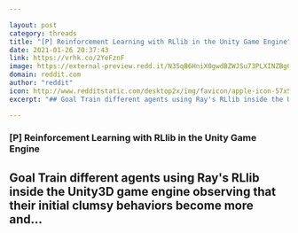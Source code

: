 ```yaml
---

layout: post
category: threads
title: "[P] Reinforcement Learning with RLlib in the Unity Game Engine"
date: 2021-01-26 20:37:43
link: https://vrhk.co/2YeFznF
image: https://external-preview.redd.it/N35qB6HniX0gwdBZWJSu73PLXINZBg0TN4M63E4uzd4.jpg?width=600&height=314.136125654&auto=webp&crop=600:314.136125654,smart&s=41fc0e6897f7228a992fc50927fdedbaf16f8740
domain: reddit.com
author: "reddit"
icon: http://www.redditstatic.com/desktop2x/img/favicon/apple-icon-57x57.png
excerpt: "## Goal Train different agents using Ray's RLlib inside the Unity3D game engine observing that their initial clumsy behaviors become more and..."

---
```


### [P] Reinforcement Learning with RLlib in the Unity Game Engine

## Goal Train different agents using Ray's RLlib inside the Unity3D game engine observing that their initial clumsy behaviors become more and...
